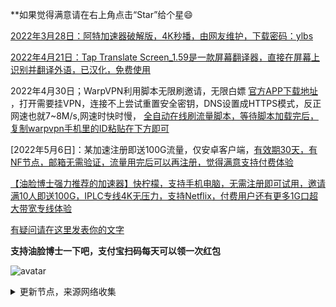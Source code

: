 **如果觉得满意请在右上角点击“Star”给个星😄

[2022年3月28日：阿特加速器破解版，4K秒播，由网友维护，下载密码：ylbs](https://ylbs.lanzoup.com/iVd8W0278smd)

[2022年4月21日：Tap Translate Screen_1.59是一款屏幕翻译器，直接在屏幕上识别并翻译外语，已汉化，免费使用](https://ylbs.lanzoul.com/iAWlJ03k1wgd)

2022年4月30日；WarpVPN利用脚本无限刷邀请，无限白嫖 [官方APP下载地址](https://1.1.1.1/) ，打开需要挂VPN，连接不上尝试重置安全密钥，DNS设置成HTTPS模式，反正网速也就7~8M/s,网速时快时慢， [全自动在线刷流量脚本，等待脚本加载完后，复制warpvpn手机里的ID粘贴在下方即可](https://replit.com/@aliilapro/warp)

[2022年5月6日]：某加速注册即送100G流量，仅安卓客户端，[有效期30天，有NF节点，邮箱无需验证，流量用完后可以再注册，觉得满意支持付费体验](https://az.400511.net/)

[【油脸博士强力推荐的加速器】快柠檬，支持手机电脑，无需注册即可试用，邀请满10人即送100G，IPLC专线4K无压力，支持Netflix，付费用户还有更多1G口超大带宽专线体验](https://falemon.com/s/acn66/ptijdns)

[有疑问请在这里发表你的文字](https://github.com/YoulianBoshi/lantern-vpn/discussions/103)


**支持油脸博士一下吧，支付宝扫码每天可以领一次红包**

![avatar](https://telegra.ph/file/2ff5d5da7a06f8fffc663.png)



<details><summary>更新节点，来源网络收集</summary>
<p>

#### 点击一下即可全部复制

    trojan://3RWFPCmWd4lYIMof@events.starspace.link:443/
    trojan://5HfENR8nt2PR8reH@rooms.starspace.link:443/
    trojan://5LN8SGTqxk336nFg@wireless.starspace.link:443/
    trojan://W8gVbKNAZlFzgGPn@storage.starspace.link:443/
    trojan://0lbw6RXSl7eqCYMv@snacks.starspace.link:443/
    trojan://XCPKaaV8I1rmb7Ai@holidays.starspace.link:443/
    trojan://4brytjljFgnUu3WU@outdoor.starspace.link:443/
    trojan://8UnS7eSMi8OFKfje@charge.starspace.link:443/
    trojan://NNhSlVRhte1Vzw5D@living.starspace.link:443/
    ss://YWVzLTEyOC1jZmI6UWF6RWRjVGdiMTU5QCQq@14.29.124.168:24012
    ss://YWVzLTEyOC1jZmI6UWF6RWRjVGdiMTU5QCQq@14.29.124.168:24013#Jsnzkpg
    ss://Y2hhY2hhMjAtaWV0Zi1wb2x5MTMwNTpOSE53Wlc0SXV4dU5VV0RO@hk.relay.132w.dogenode.xyz:8132#%F0%9F%87%AD%F0%9F%87%B0%20HK%E9%A6%99%E6%B8%AF%20HGC%2002*
    ss://Y2hhY2hhMjAtaWV0Zi1wb2x5MTMwNTpOSE53Wlc0SXV4dU5VV0RO@sg.relay.2asd.dogenode.xyz:8502#%F0%9F%87%B8%F0%9F%87%AC%20SG%E6%96%B0%E5%8A%A0%E5%9D%A1%2002
    ss://Y2hhY2hhMjAtaWV0Zi1wb2x5MTMwNTpOSE53Wlc0SXV4dU5VV0RO@tw.relay.2swx.dogenode.xyz:8402#%F0%9F%87%B9%F0%9F%87%BC%20TW%E5%8F%B0%E6%B9%BE%2002*
    ss://Y2hhY2hhMjAtaWV0Zi1wb2x5MTMwNTpOSE53Wlc0SXV4dU5VV0RO@eu.relay.1sad.dogenode.xyz:8601#%F0%9F%87%AC%F0%9F%87%A7%20UK%E8%8B%B1%E5%9B%BD%2001
    ss://Y2hhY2hhMjAtaWV0Zi1wb2x5MTMwNTpOSE53Wlc0SXV4dU5VV0RO@hk.anycast.121q.dogenode.xyz:3121#%F0%9F%87%AD%F0%9F%87%B0%20%E9%A6%99%E6%B8%AF%20HKT%2001**
    trojan://c0276440-f163-4f40-a08c-78b158ce6c4f@s1.upyun.online:12340/#%E3%80%90%E5%AB%96%E4%B8%80%E6%B3%A2%E3%80%91
    ss://YWVzLTI1Ni1jZmI6dkRTOUcycA@185.4.65.6:21247#%E4%BF%84%E7%BD%97%E6%96%AF%E8%81%94%E9%82%A6-837.2KB%2Fs%28Youtube%3A%E4%B8%8D%E8%89%AF%E6%9E%97%29
